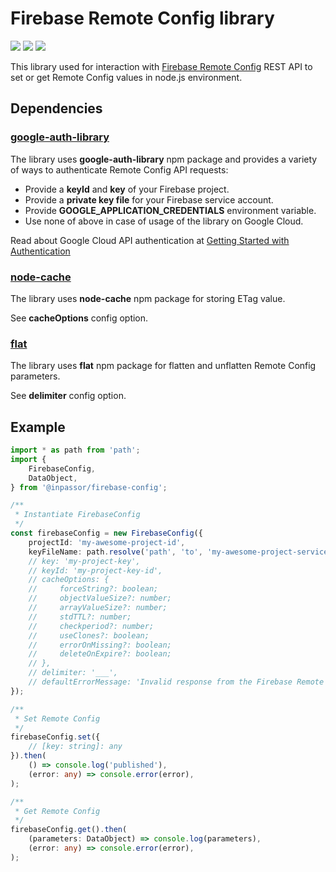 # Firebase Remote Config library

![](https://img.shields.io/npm/v/@inpassor/firebase-config.svg?style=flat)
![](https://img.shields.io/github/license/Inpassor/ts-firebase-config.svg?style=flat-square)
![](https://img.shields.io/npm/dt/@inpassor/firebase-config.svg?style=flat-square)

This library used for interaction with
[Firebase Remote Config](https://firebase.google.com/products/remote-config)
REST API to set or get
Remote Config values in node.js environment.

## Dependencies

### [google-auth-library](https://www.npmjs.com/package/google-auth-library)

The library uses **google-auth-library** npm package
and provides a variety of ways to authenticate Remote Config API requests:
- Provide a **keyId** and **key** of your Firebase project.
- Provide a **private key file** for your Firebase service account.
- Provide **GOOGLE_APPLICATION_CREDENTIALS** environment variable.
- Use none of above in case of usage of the library on Google Cloud.

Read about Google Cloud API authentication at
[Getting Started with Authentication](https://cloud.google.com/docs/authentication/getting-started)

### [node-cache](https://www.npmjs.com/package/node-cache)

The library uses **node-cache** npm package for storing ETag value.

See **cacheOptions** config option.

### [flat](https://www.npmjs.com/package/flat)

The library uses **flat** npm package for flatten and unflatten Remote Config parameters.

See **delimiter** config option.


## Example

```typescript
import * as path from 'path';
import {
    FirebaseConfig,
    DataObject,
} from '@inpassor/firebase-config';

/**
 * Instantiate FirebaseConfig
 */
const firebaseConfig = new FirebaseConfig({
    projectId: 'my-awesome-project-id',
    keyFileName: path.resolve('path', 'to', 'my-awesome-project-service-key.json'),
    // key: 'my-project-key',
    // keyId: 'my-project-key-id',
    // cacheOptions: {
    //     forceString?: boolean;
    //     objectValueSize?: number;
    //     arrayValueSize?: number;
    //     stdTTL?: number;
    //     checkperiod?: number;
    //     useClones?: boolean;
    //     errorOnMissing?: boolean;
    //     deleteOnExpire?: boolean;
    // },
    // delimiter: '___',
    // defaultErrorMessage: 'Invalid response from the Firebase Remote Config service',
});

/**
 * Set Remote Config 
 */
firebaseConfig.set({
    // [key: string]: any
}).then(
    () => console.log('published'),
    (error: any) => console.error(error),
);

/**
 * Get Remote Config 
 */
firebaseConfig.get().then(
    (parameters: DataObject) => console.log(parameters),
    (error: any) => console.error(error),
);
```
